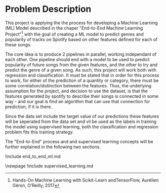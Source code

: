 # Problem Description

This project is applying the the process for developing a Machine Learning (ML) Model described in the chaper "End-to-End Machine Learning Project"[^1] with the goal of creating a ML model to predict genres and popularity of tracks on Spotify based on other features defined for each of these songs.

The core idea is to produce 2 pipelines in parallel, working independant of each other. One pipeline should end with a model to be used to predict popularity of future songs from the given features, and the other to try and predict the genre of a given song. As such, this project will work both with regression and classification. It must be stated that in order for this process to work, for either of the prediction of a quantity or category, there must be some correlation/distinction between the features. Thus, the underlying assumption for the project, and decision to use the dataset, is that the features generated by spotify to describe their songs is connected in some way - and our goal is find an algorithm that can use that connection for prediction, if it is there. 

Since the data set include the target value of our predictions these  features will be seperated from the data set and vil be used as the labels in training the model using supervised learning, both the classification and regression problem fits this training strategy.

The "End-to-End" process and and supervised learning concepts will be further explained in the following two sections.

[^1]: Hands-On Machine Learning with Scikit-Learn andTensorFlow, Aurélien Géron, O’Reilly, 2017

!include end_to_end_ml.md

\newpage
!include supervised_learning.md

